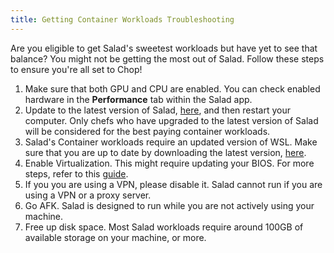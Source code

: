 ```yaml
---
title: Getting Container Workloads Troubleshooting
---
```


Are you eligible to get Salad's sweetest workloads but have yet to see that balance? You might not be getting the most
out of Salad. Follow these steps to ensure you're all set to Chop!

1. Make sure that both GPU and CPU are enabled. You can check enabled hardware in the **Performance** tab within the
   Salad app.
2. Update to the latest version of Salad, [here](/docs/guides/using-the-salad-app/140-how-to-update-salad), and then
   restart your computer. Only chefs who have upgraded to the latest version of Salad will be considered for the best
   paying container workloads.
3. Salad's Container workloads require an updated version of WSL. Make sure that you are up to date by downloading the
   latest version, [here](/docs/guides/your-pc/352-how-to-update-the-wsl-kernel-on-your-machine).
4. Enable Virtualization. This might require updating your BIOS. For more steps, refer to this
   [guide](/docs/guides/your-pc/270-how-to-enable-virtualization-support-on-your-machine).
5. If you you are using a VPN, please disable it. Salad cannot run if you are using a VPN or a proxy server.
6. Go AFK. Salad is designed to run while you are not actively using your machine.
7. Free up disk space. Most Salad workloads require around 100GB of available storage on your machine, or more.

